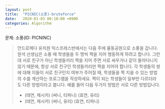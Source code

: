 ```yaml
---
layout: post
title:  "PICNIC(소풍)-bruteforce"
date:   2020-01-03 00:10:00 +0900
categories: Algorithm
---
```


문제: 소풍(ID: PICNINC)

> 안드로메다 유치원 익스프레스반에서는 다음 주에 율동공원으로 소풍을 갑니다. 원석 선생님은 소풍 때 학생들을 두 명씩 짝을 지어 행동하게 하려고 합니다.
> 그런데 서로 친구가 아닌 학생들끼리 짝을 지어 주면 서로 싸우거나 같이 돌아다니지 않기 때문에, 항상 서로 친구인 학생들끼리만 짝을 지어야 합니다.
> 각 학생들의 쌍에 대해 이들이 서로 친구인지 여부가 주어질 때, 학생들을 짝 지을 수 있는 방법의 수를 계산하는 프로그램을 작성하세요. 
> 짝이 되는 학생들이 일부만 다르더라도 다른 방법이라고 봅니다. 예를 들어 다음 두가지 방법은 서로 다른 방법입니다.
> - (태연, 제시카) (써니, 티파니) (효연, 유리)
> - (태연, 제시카) (써니, 유리) (효연, 티파니)

